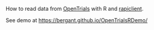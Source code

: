 

How to read data from
[OpenTrials](http://opentrials.net/)
with R and 
[rapiclient](https://github.com/bergant/rapiclient).

See demo at https://bergant.github.io/OpenTrialsRDemo/
